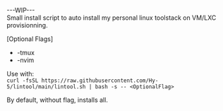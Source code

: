 ---WIP---</br>
Small install script to auto install my personal linux toolstack on VM/LXC provisionning.</br>

[Optional Flags]
* -tmux 
* -nvim

Use with:</br>
`curl -fsSL https://raw.githubusercontent.com/Hy-5/lintool/main/lintool.sh | bash -s -- <OptionalFlag>`

By default, without flag, installs all.